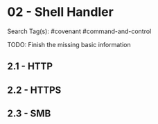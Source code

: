 # 02 - Shell Handler

Search Tag(s): #covenant #command-and-control

TODO: Finish the missing basic information

## 2.1 - HTTP

## 2.2 - HTTPS

## 2.3 - SMB